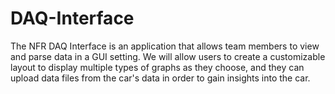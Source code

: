 # DAQ-Interface
The NFR DAQ Interface is an application that allows team members to view and parse data in a GUI setting. We will allow users to create a customizable layout to display multiple types of graphs as they choose, and they can upload data files from the car's data in order to gain insights into the car.